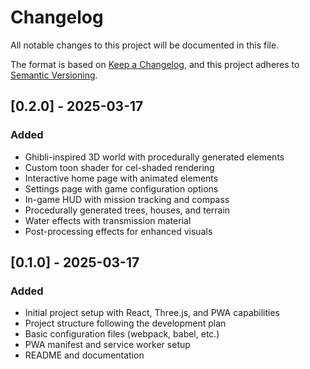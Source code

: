 # Changelog

All notable changes to this project will be documented in this file.

The format is based on [Keep a Changelog](https://keepachangelog.com/en/1.0.0/),
and this project adheres to [Semantic Versioning](https://semver.org/spec/v2.0.0.html).

## [0.2.0] - 2025-03-17

### Added
- Ghibli-inspired 3D world with procedurally generated elements
- Custom toon shader for cel-shaded rendering
- Interactive home page with animated elements
- Settings page with game configuration options
- In-game HUD with mission tracking and compass
- Procedurally generated trees, houses, and terrain
- Water effects with transmission material
- Post-processing effects for enhanced visuals

## [0.1.0] - 2025-03-17

### Added
- Initial project setup with React, Three.js, and PWA capabilities
- Project structure following the development plan
- Basic configuration files (webpack, babel, etc.)
- PWA manifest and service worker setup
- README and documentation 